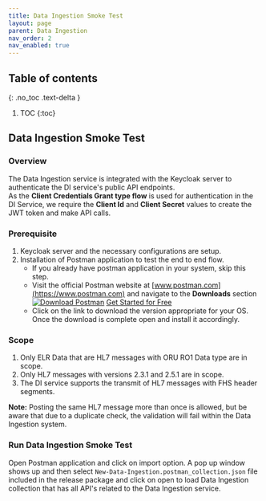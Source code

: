 ```yaml
---
title: Data Ingestion Smoke Test
layout: page
parent: Data Ingestion
nav_order: 2
nav_enabled: true
---
```


## Table of contents
{: .no_toc .text-delta }

1. TOC
{:toc}

## Data Ingestion Smoke Test

### Overview

The Data Ingestion service is integrated with the Keycloak server to authenticate the DI service's public API endpoints.  
As the **Client Credentials Grant type flow** is used for authentication in the DI Service, we require the **Client Id** and **Client Secret** values to create the JWT token and make API calls.

### Prerequisite

1. Keycloak server and the necessary configurations are setup.
2. Installation of Postman application to test the end to end flow.
   - If you already have postman application in your system, skip this step.
   - Visit the official Postman website at [www.postman.com](https://www.postman.com) and navigate to the **Downloads** section  
     [![Download Postman](https://www.postman.com/downloads/)](https://www.postman.com/downloads/) [Get Started for Free](https://www.postman.com/downloads/)
   - Click on the link to download the version appropriate for your OS. Once the download is complete open and install it accordingly.

### Scope

1. Only ELR Data that are HL7 messages with ORU RO1 Data type are in scope.
2. Only HL7 messages with versions 2.3.1 and 2.5.1 are in scope.
3. The DI service supports the transmit of HL7 messages with FHS header segments.

**Note:** Posting the same HL7 message more than once is allowed, but be aware that due to a duplicate check, the validation will fail within the Data Ingestion system.

### Run Data Ingestion Smoke Test

Open Postman application and click on import option. A pop up window shows up and then select `New-Data-Ingestion.postman_collection.json` file included in the release package and click on open to load Data Ingestion collection that has all API's related to the Data Ingestion service.

